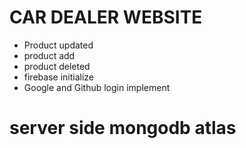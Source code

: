 # CAR DEALER WEBSITE

* Product updated
* product add
* product deleted
* firebase initialize
* Google and Github login implement

# server side mongodb atlas


